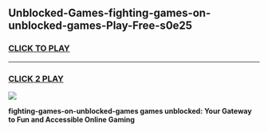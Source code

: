 
## Unblocked-Games-fighting-games-on-unblocked-games-Play-Free-s0e25
<h3>
<a href="https://premium76.site?title=fighting-games-on-unblocked-games&ref=23A">CLICK TO PLAY</a></h3>
<hr>

<h3>
<a href="https://premium76.site?title=fighting-games-on-unblocked-games&ref=23A">CLICK 2 PLAY</a>
  
</h3>

<a href="https://premium76.site?title=fighting-games-on-unblocked-games&ref=23A"><img src="https://clearcache.store/games.png"></a>


**fighting-games-on-unblocked-games games unblocked: Your Gateway to Fun and Accessible Online Gaming**
